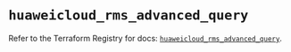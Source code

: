 # `huaweicloud_rms_advanced_query`

Refer to the Terraform Registry for docs: [`huaweicloud_rms_advanced_query`](https://registry.terraform.io/providers/huaweicloud/huaweicloud/1.71.1/docs/resources/rms_advanced_query).
